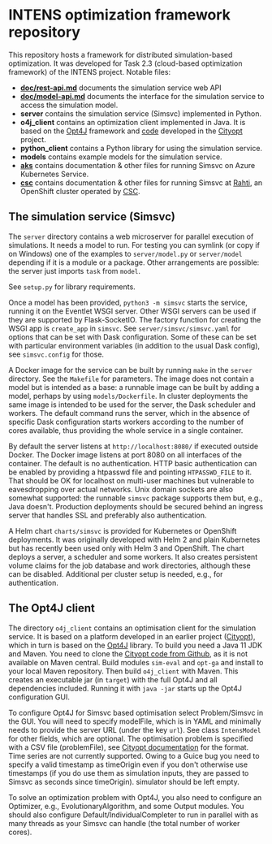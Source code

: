 # INTENS optimization framework repository

This repository hosts a framework for distributed simulation-based
optimization.  It was developed for Task 2.3 (cloud-based optimization
framework) of the INTENS project.  Notable files:

- **[doc/rest-api.md](doc/rest-api.md)** documents the simulation
  service web API
- **[doc/model-api.md](doc/model-api.md)** documents the interface for the
  simulation service to access the simulation model.
- **server** contains the simulation service (Simsvc) implemented in Python.
- **o4j_client** contains an optimization client implemented in Java.
  It is based on the [Opt4J][] framework and [code][cityopt-gh]
  developed in the [Cityopt][] project.
- **python_client** contains a Python library for using the simulation
  service.
- **models** contains example models for the simulation service.
- **[aks][]** contains documentation & other files for running Simsvc on
  Azure Kubernetes Service.
- **[csc][]** contains documentation & other files for running
  Simsvc at [Rahti](https://rahti.csc.fi), an OpenShift cluster operated by
  [CSC](https://www.csc.fi/).

[aks]: aks/README.md
[csc]: csc/README.md

## The simulation service (Simsvc)

The `server` directory contains a web microserver for parallel
execution of simulations.  It needs a model to run.  For testing you
can symlink (or copy if on Windows) one of the examples to
`server/model.py` or `server/model` depending if it is a module or a
package.  Other arrangements are possible: the server just imports
`task` from `model`.

See `setup.py` for library requirements.

Once a model has been provided, `python3 -m simsvc` starts the
service, running it on the Eventlet WSGI server.  Other WSGI servers
can be used if they are supported by Flask-SocketIO.  The factory
function for creating the WSGI app is `create_app` in `simsvc`.  See
`server/simsvc/simsvc.yaml` for options that can be set with
Dask configuration.  Some of these can be set with particular
environment variables (in addition to the usual Dask config), see
`simsvc.config` for those.

A Docker image for the service can be built by running `make` in the
`server` directory.  See the `Makefile` for parameters.  The image
does not contain a model but is intended as a base: a runnable image
can be built by adding a model, perhaps by using `models/Dockerfile`.
In cluster deployments the same image is intended to be used for the
server, the Dask scheduler and workers.  The default command runs the
server, which in the absence of specific Dask configuration starts
workers according to the number of cores available, thus providing the
whole service in a single container.

By default the server listens at `http://localhost:8080/` if executed
outside Docker.  The Docker image listens at port 8080 on all
interfaces of the container.  The default is no authentication.  HTTP
basic authentication can be enabled by providing a htpasswd file and
pointing `HTPASSWD_FILE` to it.  That should be OK for localhost on
multi-user machines but vulnerable to eavesdropping over actual
networks.  Unix domain sockets are also somewhat supported: the
runnable `simsvc` package supports them but, e.g., Java doesn't.
Production deployments should be secured behind an ingress server that
handles SSL and preferably also authentication.

A Helm chart `charts/simsvc` is provided for Kubernetes or OpenShift
deployments.  It was originally developed with Helm 2 and plain
Kubernetes but has recently been used only with Helm 3 and OpenShift.
The chart deploys a server, a scheduler and some workers.  It also
creates persistent volume claims for the job database and work
directories, although these can be disabled.  Additional per cluster
setup is needed, e.g., for authentication.

## The Opt4J client

The directory `o4j_client` contains an optimisation client for the
simulation service.  It is based on a platform developed in an earlier
project ([Cityopt][]), which in turn is based on the [Opt4J][]
library.  To build you need a Java 11 JDK and Maven.  You need to
clone the [Cityopt code from Github][cityopt-gh], as it is not
available on Maven central.  Build modules `sim-eval` and `opt-ga` and
install to your local Maven repository.  Then build `o4j_client` with
Maven.  This creates an executable jar (in `target`) with the full
Opt4J and all dependencies included.  Running it with `java -jar`
starts up the Opt4J configuration GUI.

To configure Opt4J for Simsvc based optimisation select Problem/Simsvc
in the GUI.  You will need to specify modelFile, which is in YAML and
minimally needs to provide the server URL (under the key `url`).  See
class `IntensModel` for other fields, which are optional.  The
optimisation problem is specified with a CSV file (problemFile), see
[Cityopt documentation][cityopt-csv] for the format.  Time series are
not currently supported.  Owing to a Guice bug you need to specify a
valid timestamp as timeOrigin even if you don't otherwise use
timestamps (if you do use them as simulation inputs, they are passed
to Simsvc as seconds since timeOrigin).  simulator should be left
empty.

To solve an optimization problem with Opt4J, you also need to configure
an Optimizer, e.g., EvolutionaryAlgorithm, and some Output modules.
You should also configure Default/IndividualCompleter to run in
parallel with as many threads as your Simsvc can handle (the total
number of worker cores).

[Opt4J]: http://opt4j.sourceforge.net/
[cityopt-gh]: https://github.com/Cityopt/cityopt "Cityopt on Github"
[Cityopt]: http://www.cityopt.eu/
[cityopt-csv]: https://github.com/Cityopt/cityopt/blob/master/misc/csv-formats.md
